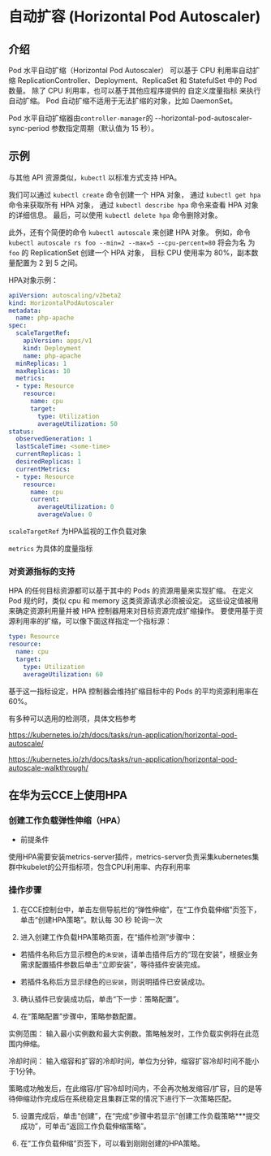 # 自动扩容 (Horizontal Pod Autoscaler)

## 介绍

Pod 水平自动扩缩（Horizontal Pod Autoscaler） 可以基于 CPU 利用率自动扩缩 ReplicationController、Deployment、ReplicaSet 和 StatefulSet 中的 Pod 数量。 除了 CPU 利用率，也可以基于其他应程序提供的 自定义度量指标 来执行自动扩缩。 Pod 自动扩缩不适用于无法扩缩的对象，比如 DaemonSet。

Pod 水平自动扩缩器由`controller-manager`的 --horizontal-pod-autoscaler-sync-period 参数指定周期（默认值为 15 秒）。

## 示例

与其他 API 资源类似，`kubectl` 以标准方式支持 HPA。

我们可以通过 `kubectl create` 命令创建一个 HPA 对象， 通过 `kubectl get hpa` 命令来获取所有 HPA 对象， 通过 `kubectl describe hpa` 命令来查看 HPA 对象的详细信息。 最后，可以使用 `kubectl delete hpa` 命令删除对象。

此外，还有个简便的命令 `kubectl autoscale` 来创建 HPA 对象。 例如，命令 `kubectl autoscale rs foo --min=2 --max=5 --cpu-percent=80` 将会为名 为 `foo` 的 ReplicationSet 创建一个 HPA 对象， 目标 CPU 使用率为 80%，副本数量配置为 2 到 5 之间。

HPA对象示例：

```yaml
apiVersion: autoscaling/v2beta2
kind: HorizontalPodAutoscaler
metadata:
  name: php-apache
spec:
  scaleTargetRef:
    apiVersion: apps/v1
    kind: Deployment
    name: php-apache
  minReplicas: 1
  maxReplicas: 10
  metrics:
  - type: Resource
    resource:
      name: cpu
      target:
        type: Utilization
        averageUtilization: 50
status:
  observedGeneration: 1
  lastScaleTime: <some-time>
  currentReplicas: 1
  desiredReplicas: 1
  currentMetrics:
  - type: Resource
    resource:
      name: cpu
      current:
        averageUtilization: 0
        averageValue: 0
```

`scaleTargetRef` 为HPA监视的工作负载对象

`metrics` 为具体的度量指标

### 对资源指标的支持

HPA 的任何目标资源都可以基于其中的 Pods 的资源用量来实现扩缩。 在定义 Pod 规约时，类似 cpu 和 memory 这类资源请求必须被设定。 这些设定值被用来确定资源利用量并被 HPA 控制器用来对目标资源完成扩缩操作。 要使用基于资源利用率的扩缩，可以像下面这样指定一个指标源：

```yaml
type: Resource
resource:
  name: cpu
  target:
    type: Utilization
    averageUtilization: 60
```

基于这一指标设定，HPA 控制器会维持扩缩目标中的 Pods 的平均资源利用率在 60%。

有多种可以选用的检测项，具体文档参考

https://kubernetes.io/zh/docs/tasks/run-application/horizontal-pod-autoscale/

https://kubernetes.io/zh/docs/tasks/run-application/horizontal-pod-autoscale-walkthrough/

## 在华为云CCE上使用HPA

### 创建工作负载弹性伸缩（HPA）

- 前提条件

使用HPA需要安装metrics-server插件，metrics-server负责采集kubernetes集群中kubelet的公开指标项，包含CPU利用率、内存利用率

### 操作步骤

1. 在CCE控制台中，单击左侧导航栏的“弹性伸缩”，在“工作负载伸缩”页签下，单击“创建HPA策略”。默认每 30 秒 轮询一次

2. 进入创建工作负载HPA策略页面，在“插件检测”步骤中：

- 若插件名称后方显示橙色的`未安装`，请单击插件后方的“现在安装”，根据业务需求配置插件参数后单击“立即安装”，等待插件安装完成。

- 若插件名称后方显示绿色的`已安装`，则说明插件已安装成功。

3. 确认插件已安装成功后，单击“下一步：策略配置”。

4. 在“策略配置”步骤中，策略参数配置。

实例范围： 输入最小实例数和最大实例数。策略触发时，工作负载实例将在此范围内伸缩。

冷却时间： 输入缩容和扩容的冷却时间，单位为分钟，缩容扩容冷却时间不能小于1分钟。

策略成功触发后，在此缩容/扩容冷却时间内，不会再次触发缩容/扩容，目的是等待伸缩动作完成后在系统稳定且集群正常的情况下进行下一次策略匹配。

5. 设置完成后，单击“创建”，在“完成”步骤中若显示“创建工作负载策略***提交成功”，可单击“返回工作负载伸缩策略”。

6. 在“工作负载伸缩”页签下，可以看到刚刚创建的HPA策略。
